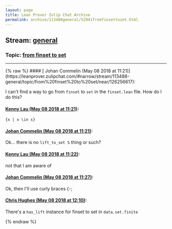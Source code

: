 ```yaml
---
layout: page
title: Lean Prover Zulip Chat Archive 
permalink: archive/113488general/52941fromfinsettoset.html
---
```


## Stream: [general](https://leanprover-community.github.io/archive/113488general/index.html)
### Topic: [from finset to set](https://leanprover-community.github.io/archive/113488general/52941fromfinsettoset.html)

---

<base href="https://leanprover.zulipchat.com">
{% raw %}
#### [ Johan Commelin (May 08 2018 at 11:21)](https://leanprover.zulipchat.com/#narrow/stream/113488-general/topic/from%20finset%20to%20set/near/126256617):
<p>I can't find a way to go from <code>finset</code> to <code>set</code> in the <code>finset.lean</code> file. How do I do this?</p>

#### [ Kenny Lau (May 08 2018 at 11:21)](https://leanprover.zulipchat.com/#narrow/stream/113488-general/topic/from%20finset%20to%20set/near/126256619):
<p><code>{x | x \in s}</code></p>

#### [ Johan Commelin (May 08 2018 at 11:21)](https://leanprover.zulipchat.com/#narrow/stream/113488-general/topic/from%20finset%20to%20set/near/126256622):
<p>Ok... there is no <code>lift_to_set S</code> thing or such?</p>

#### [ Kenny Lau (May 08 2018 at 11:22)](https://leanprover.zulipchat.com/#narrow/stream/113488-general/topic/from%20finset%20to%20set/near/126256662):
<p>not that I am aware of</p>

#### [ Johan Commelin (May 08 2018 at 11:27)](https://leanprover.zulipchat.com/#narrow/stream/113488-general/topic/from%20finset%20to%20set/near/126256812):
<p>Ok, then I'll use curly braces {-;</p>

#### [ Chris Hughes (May 08 2018 at 12:10)](https://leanprover.zulipchat.com/#narrow/stream/113488-general/topic/from%20finset%20to%20set/near/126258082):
<p>There's a <code>has_lift</code> instance for finset to set in <code>data.set.finite</code></p>


{% endraw %}
